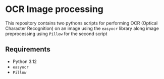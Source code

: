 # OCR Image processing

This repository contains two pythons scripts for performing OCR (Optical Character Recognition) on an image using the `easyocr` library along image preprocessing using `Pillow` for the second script 

## Requirements
- Python 3.12
- `easyocr`
- `Pillow`





